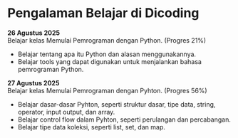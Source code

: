 # Pengalaman Belajar di Dicoding

**26 Agustus 2025**<br>
Belajar kelas Memulai Pemrograman dengan Python. (Progres 21%)
* Belajar tentang apa itu Python dan alasan menggunakannya.
* Belajar tools yang dapat digunakan untuk menjalankan bahasa pemrograman Python.

**27 Agustus 2025**<br>
Belajar kelas Memulai Pemrograman dengan Pyhton. (Progres 56%)
* Belajar dasar-dasar Pyhton, seperti struktur dasar, tipe data, string, operator, input output, dan array.
* Belajar control flow dalam Pyhton, seperti perulangan dan percabangan.
* Belajar tipe data koleksi, seperti list, set, dan map.

